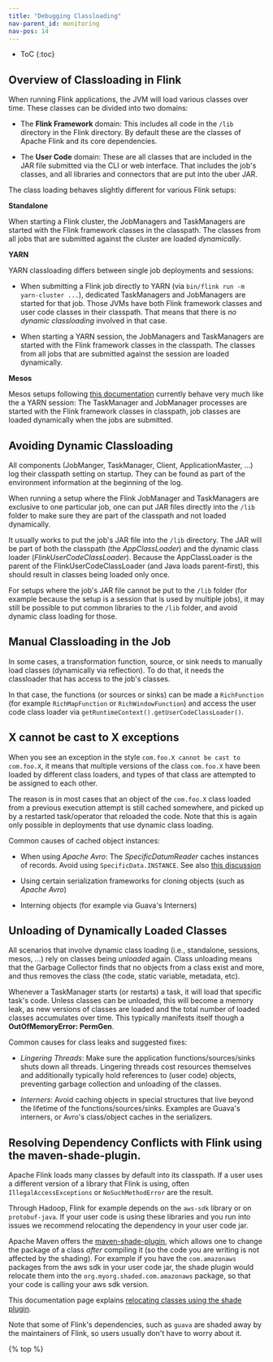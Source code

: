 ```yaml
---
title: "Debugging Classloading"
nav-parent_id: monitoring
nav-pos: 14
---
```

<!--
Licensed to the Apache Software Foundation (ASF) under one
or more contributor license agreements.  See the NOTICE file
distributed with this work for additional information
regarding copyright ownership.  The ASF licenses this file
to you under the Apache License, Version 2.0 (the
"License"); you may not use this file except in compliance
with the License.  You may obtain a copy of the License at

  http://www.apache.org/licenses/LICENSE-2.0

Unless required by applicable law or agreed to in writing,
software distributed under the License is distributed on an
"AS IS" BASIS, WITHOUT WARRANTIES OR CONDITIONS OF ANY
KIND, either express or implied.  See the License for the
specific language governing permissions and limitations
under the License.
-->

* ToC
{:toc}

## Overview of Classloading in Flink

When running Flink applications, the JVM will load various classes over time.
These classes can be divided into two domains:

  - The **Flink Framework** domain: This includes all code in the `/lib` directory in the Flink directory.
    By default these are the classes of Apache Flink and its core dependencies.

  - The **User Code** domain: These are all classes that are included in the JAR file submitted via the CLI or web interface.
    That includes the job's classes, and all libraries and connectors that are put into the uber JAR.


The class loading behaves slightly different for various Flink setups:

**Standalone**

When starting a Flink cluster, the JobManagers and TaskManagers are started with the Flink framework classes in the
classpath. The classes from all jobs that are submitted against the cluster are loaded *dynamically*.

**YARN**

YARN classloading differs between single job deployments and sessions:

  - When submitting a Flink job directly to YARN (via `bin/flink run -m yarn-cluster ...`), dedicated TaskManagers and
    JobManagers are started for that job. Those JVMs have both Flink framework classes and user code classes in their classpath.
    That means that there is *no dynamic classloading* involved in that case.

  - When starting a YARN session, the JobManagers and TaskManagers are started with the Flink framework classes in the
    classpath. The classes from all jobs that are submitted against the session are loaded dynamically.

**Mesos**

Mesos setups following [this documentation](../ops/deployment/mesos.html) currently behave very much like the a 
YARN session: The TaskManager and JobManager processes are started with the Flink framework classes in classpath, job
classes are loaded dynamically when the jobs are submitted.


## Avoiding Dynamic Classloading

All components (JobManger, TaskManager, Client, ApplicationMaster, ...) log their classpath setting on startup.
They can be found as part of the environment information at the beginning of the log.

When running a setup where the Flink JobManager and TaskManagers are exclusive to one particular job, one can put JAR files
directly into the `/lib` folder to make sure they are part of the classpath and not loaded dynamically. 

It usually works to put the job's JAR file into the `/lib` directory. The JAR will be part of both the classpath
(the *AppClassLoader*) and the dynamic class loader (*FlinkUserCodeClassLoader*).
Because the AppClassLoader is the parent of the FlinkUserCodeClassLoader (and Java loads parent-first), this should
result in classes being loaded only once.

For setups where the job's JAR file cannot be put to the `/lib` folder (for example because the setup is a session that is
used by multiple jobs), it may still be possible to put common libraries to the `/lib` folder, and avoid dynamic class loading
for those.


## Manual Classloading in the Job

In some cases, a transformation function, source, or sink needs to manually load classes (dynamically via reflection).
To do that, it needs the classloader that has access to the job's classes.

In that case, the functions (or sources or sinks) can be made a `RichFunction` (for example `RichMapFunction` or `RichWindowFunction`)
and access the user code class loader via `getRuntimeContext().getUserCodeClassLoader()`.


## X cannot be cast to X exceptions

When you see an exception in the style `com.foo.X cannot be cast to com.foo.X`, it means that multiple versions of the class
`com.foo.X` have been loaded by different class loaders, and types of that class are attempted to be assigned to each other.

The reason is in most cases that an object of the `com.foo.X` class loaded from a previous execution attempt is still cached somewhere,
and picked up by a restarted task/operator that reloaded the code. Note that this is again only possible in deployments that use
dynamic class loading.

Common causes of cached object instances:

  - When using *Apache Avro*: The *SpecificDatumReader* caches instances of records. Avoid using `SpecificData.INSTANCE`. See also
    [this discussion](http://apache-flink-user-mailing-list-archive.2336050.n4.nabble.com/How-to-get-help-on-ClassCastException-when-re-submitting-a-job-tp10972p11133.html)

  - Using certain serialization frameworks for cloning objects (such as *Apache Avro*)

  - Interning objects (for example via Guava's Interners)


## Unloading of Dynamically Loaded Classes

All scenarios that involve dynamic class loading (i.e., standalone, sessions, mesos, ...) rely on classes being *unloaded* again.
Class unloading means that the Garbage Collector finds that no objects from a class exist and more, and thus removes the class
(the code, static variable, metadata, etc).

Whenever a TaskManager starts (or restarts) a task, it will load that specific task's code. Unless classes can be unloaded, this will
become a memory leak, as new versions of classes are loaded and the total number of loaded classes accumulates over time. This
typically manifests itself though a **OutOfMemoryError: PermGen**.

Common causes for class leaks and suggested fixes:

  - *Lingering Threads*: Make sure the application functions/sources/sinks shuts down all threads. Lingering threads cost resources themselves and
    additionally typically hold references to (user code) objects, preventing garbage collection and unloading of the classes.

  - *Interners*: Avoid caching objects in special structures that live beyond the lifetime of the functions/sources/sinks. Examples are Guava's
    interners, or Avro's class/object caches in the serializers.


## Resolving Dependency Conflicts with Flink using the maven-shade-plugin.

Apache Flink loads many classes by default into its classpath. If a user uses a different version of a library that Flink is using, often `IllegalAccessExceptions` or `NoSuchMethodError` are the result.

Through Hadoop, Flink for example depends on the `aws-sdk` library or on `protobuf-java`. If your user code is using these libraries and you run into issues we recommend relocating the dependency in your user code jar.

Apache Maven offers the [maven-shade-plugin](https://maven.apache.org/plugins/maven-shade-plugin/), which allows one to change the package of a class *after* compiling it (so the code you are writing is not affected by the shading). For example if you have the `com.amazonaws` packages from the aws sdk in your user code jar, the shade plugin would relocate them into the `org.myorg.shaded.com.amazonaws` package, so that your code is calling your aws sdk version.

This documentation page explains [relocating classes using the shade plugin](https://maven.apache.org/plugins/maven-shade-plugin/examples/class-relocation.html).


Note that some of Flink's dependencies, such as `guava` are shaded away by the maintainers of Flink, so users usually don't have to worry about it.

{% top %}
